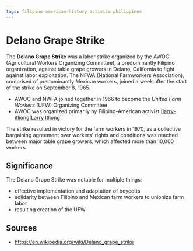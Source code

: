 ```yaml
---
tags: filipino-american-history activism philippines
---
```


# Delano Grape Strike

The **Delano Grape Strike** was a labor strike organized by the AWOC (Agricultural Workers Organizing Committee), a predominantly Filipino organization, against table grape growers in Delano, California to fight against labor exploitation. The NFWA (National Farmworkers Association), comprised of predominantly Mexican workers, joined a week after the start of the strike on September 8, 1965.

- AWOC and NWFA joined together in 1966 to become the _United Farm Workers_ (UFW) Organizing Committee
- AWOC was organized primarily by Filipino-American activist [[larry-itliong|Larry Itliong]]

The strike resulted in victory for the farm workers in 1970, as a collective bargaining agreement over workers' rights and conditions was reached between major table grape growers, which affected more than 10,000 workers.

## Significance

The Delano Grape Strike was notable for multiple things:

- effective implementation and adaptation of boycotts
- solidarity between Filipino and Mexican farm workers to unionize farm labor
- resulting creation of the UFW

## Sources

- <https://en.wikipedia.org/wiki/Delano_grape_strike>

[//begin]: # "Autogenerated link references for markdown compatibility"
[larry-itliong|Larry Itliong]: larry-itliong "Larry Itliong"
[//end]: # "Autogenerated link references"